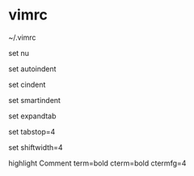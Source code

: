 # vimrc
~/.vimrc

set nu

set autoindent

set cindent

set smartindent

set expandtab

set tabstop=4

set shiftwidth=4
 
highlight Comment term=bold cterm=bold ctermfg=4
